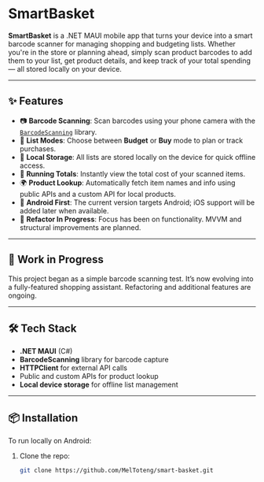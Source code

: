 # SmartBasket

**SmartBasket** is a .NET MAUI mobile app that turns your device into a smart barcode scanner for managing shopping and budgeting lists. Whether you're in the store or planning ahead, simply scan product barcodes to add them to your list, get product details, and keep track of your total spending — all stored locally on your device.

---

## ✨ Features

- 📷 **Barcode Scanning**: Scan barcodes using your phone camera with the [`BarcodeScanning`](https://learn.microsoft.com/en-us/dotnet/maui/platform-integration/device/media-picker#barcodescanning) library.
- 🛒 **List Modes**: Choose between **Budget** or **Buy** mode to plan or track purchases.
- 💾 **Local Storage**: All lists are stored locally on the device for quick offline access.
- 💸 **Running Totals**: Instantly view the total cost of your scanned items.
- 🌍 **Product Lookup**: Automatically fetch item names and info using public APIs and a custom API for local products.
- 🤖 **Android First**: The current version targets Android; iOS support will be added later when available.
- 🧹 **Refactor In Progress**: Focus has been on functionality. MVVM and structural improvements are planned.

---

## 🚧 Work in Progress

This project began as a simple barcode scanning test. It’s now evolving into a fully-featured shopping assistant. Refactoring and additional features are ongoing.

---

## 🛠️ Tech Stack

- **.NET MAUI** (C#)
- **BarcodeScanning** library for barcode capture
- **HTTPClient** for external API calls
- Public and custom APIs for product lookup
- **Local device storage** for offline list management

---

## 📦 Installation

To run locally on Android:
1. Clone the repo:
   ```bash
   git clone https://github.com/MelToteng/smart-basket.git

